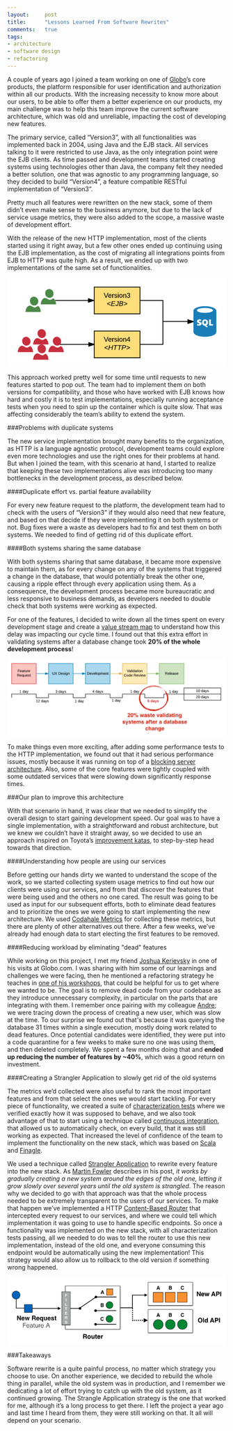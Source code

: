 ```yaml
---
layout:     post
title:      "Lessons Learned From Software Rewrites"
comments:   true
tags:
- architecture
- software design
- refactoring
---
```

A couple of years ago I joined a team working on one of [Globo](http://globo.com)’s core products, the platform responsible for user identification and authorization within all our products. With the increasing necessity to know more about our users, to be able to offer them a better experience on our products, my main challenge was to help this team improve the current software architecture, which was old and unreliable, impacting the cost of developing new features.

The primary service, called “Version3”, with all functionalities was implemented back in 2004, using Java and the EJB stack. All services talking to it were restricted to use Java, as the only integration point were the EJB clients. As time passed and development teams started creating systems using technologies other than Java, the company felt they needed a better solution, one that was agnostic to any programming language, so they decided to build “Version4”, a feature compatible RESTful implementation of “Version3”.

Pretty much all features were rewritten on the new stack, some of them didn’t even make sense to the business anymore, but due to the lack of service usage metrics, they were also added to the scope, a massive waste of development effort.

With the release of the new HTTP implementation, most of the clients started using it right away, but a few other ones ended up continuing using the EJB implementation, as the cost of migrating all integrations points from EJB to HTTP was quite high. As a result, we ended up with two implementations of the same set of functionalities.

![](/assets/article_images/lessons-learned-from-software-rewrites/initial-scenario.png)

This approach worked pretty well for some time until requests to new features started to pop out. The team had to implement them on both versions for compatibility, and those who have worked with EJB knows how hard and costly it is to test implementations, especially running acceptance tests when you need to spin up the container which is quite slow. That was affecting considerably the team’s ability to extend the system.

###Problems with duplicate systems

The new service implementation brought many benefits to the organization, as HTTP is a language agnostic protocol, development teams could explore even more technologies and use the right ones for their problems at hand. But when I joined the team, with this scenario at hand, I started to realize that keeping these two implementations alive was introducing too many bottlenecks in the development process, as described below.

####Duplicate effort vs. partial feature availability

For every new feature request to the platform, the development team had to check with the users of “Version3” if they would also need that new feature, and based on that decide if they were implementing it on both systems or not. Bug fixes were a waste as developers had to fix and test them on both systems. We needed to find of getting rid of this duplicate effort.

####Both systems sharing the same database

With both systems sharing that same database, it became more expensive to maintain them, as for every change on any of the systems that triggered a change in the database, that would potentially break the other one, causing a ripple effect through every application using them. As a consequence, the development process became more bureaucratic and less responsive to business demands, as developers needed to double check that both systems were working as expected.

For one of the features, I decided to write down all the times spent on every development stage and create a [value stream map](https://en.wikipedia.org/wiki/Value_stream_mapping) to understand how this delay was impacting our cycle time. I found out that this extra effort in validating systems after a database change took **20% of the whole development process**!

![](/assets/article_images/lessons-learned-from-software-rewrites/vsm.png)

To make things even more exciting, after adding some performance tests to the HTTP implementation, we found out that it had serious performance issues, mostly because it was running on top of a [blocking server architecture](http://stackoverflow.com/questions/8362794/networked-systems-whats-the-difference-between-a-blocking-and-a-non-blocki). Also, some of the core features were tightly coupled with some outdated services that were slowing down significantly response times.

###Our plan to improve this architecture

With that scenario in hand, it was clear that we needed to simplify the overall design to start gaining development speed. Our goal was to have a single implementation, with a straightforward and robust architecture, but we knew we couldn’t have it straight away, so we decided to use an approach inspired on Toyota’s [improvement katas](http://blog.crisp.se/2013/05/14/jimmyjanlen/improvement-theme-simple-and-practical-toyota-kata), to step-by-step head towards that direction.

####Understanding how people are using our services

Before getting our hands dirty we wanted to understand the scope of the work, so we started collecting system usage metrics to find out how our clients were using our services, and from that discover the features that were being used and the others no one cared. The result was going to be used as input for our subsequent efforts, both to eliminate dead features and to prioritize the ones we were going to start implementing the new architecture. We used [Codahale Metrics](http://metrics.dropwizard.io/) for collecting these metrics, but there are plenty of other alternatives out there. After a few weeks, we’ve already had enough data to start electing the first features to be removed.

####Reducing workload by eliminating "dead" features

While working on this project, I met my friend [Joshua Kerievsky](https://www.industriallogic.com/people/joshua) in one of his visits at Globo.com. I was sharing with him some of our learnings and challenges we were facing, then he mentioned a refactoring strategy he teaches in [one of his workshops](https://www.industriallogic.com/onsite-workshops/testing-and-refactoring/), that could be helpful for us to get where we wanted to be. The goal is to remove dead code from your codebase as they introduce unnecessary complexity, in particular on the parts that are integrating with them. I remember once pairing with my colleague [Andre](https://twitter.com/andrerigon); we were tracing down the process of creating a new user, which was slow at the time. To our surprise we found out that's because it was querying the database 31 times within a single execution, mostly doing work related to dead features. Once potential candidates were identified, they were put into a code quarantine for a few weeks to make sure no one was using them, and then deleted completely. We spent a few months doing that and **ended up reducing the number of features by ~40%**, which was a good return on investment.

####Creating a Strangler Application to slowly get rid of the old systems

The metrics we’d collected were also useful to rank the most important features and from that select the ones we would start tackling. For every piece of functionality, we created a suite of [characterization tests](http://c2.com/cgi/wiki?CharacterizationTest) where we verified exactly how it was supposed to behave, and we also took advantage of that to start using a technique called [continuous integration](https://en.wikipedia.org/wiki/Continuous_integration), that allowed us to automatically check, on every build, that it was still working as expected. That increased the level of confidence of the team to implement the functionality on the new stack, which was based on [Scala](http://www.scala-lang.org/) and [Finagle](http://twitter.github.io/finagle/).

We used a technique called [Strangler Application](http://www.martinfowler.com/bliki/StranglerApplication.html) to rewrite every feature into the new stack. As [Martin Fowler](http://martinfowler.com/) describes in his post, *it works by gradually creating a new system around the edges of the old one, letting it grow slowly over several years until the old system is strangled*. The reason why we decided to go with that approach was that the whole process needed to be extremely transparent to the users of our services. To make that happen we’ve implemented a HTTP [Content-Based Router](http://www.enterpriseintegrationpatterns.com/ContentBasedRouter.html) that intercepted every request to our services, and where we could tell which implementation it was going to use to handle specific endpoints. So once a functionality was implemented on the new stack, with all characterization tests passing, all we needed to do was to tell the router to use this new implementation, instead of the old one, and everyone consuming this endpoint would be automatically using the new implementation! This strategy would also allow us to rollback to the old version if something wrong happened.

![](/assets/article_images/lessons-learned-from-software-rewrites/strangle.png)

###Takeaways

Software rewrite is a quite painful process, no matter which strategy you choose to use. On another experience, we decided to rebuild the whole thing in parallel, while the old system was in production, and I remember we dedicating a lot of effort trying to catch up with the old system, as it continued growing. The Strangle Application strategy is the one that worked for me, although it’s a long process to get there. I left the project a year ago and last time I heard from them, they were still working on that. It all will depend on your scenario.

